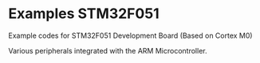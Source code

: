 # Examples STM32F051
Example codes for STM32F051 Development Board (Based on Cortex M0)

Various peripherals integrated with the ARM Microcontroller. 
